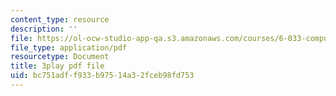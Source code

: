 ```yaml
---
content_type: resource
description: ''
file: https://ol-ocw-studio-app-qa.s3.amazonaws.com/courses/6-033-computer-system-engineering-spring-2018/bc751adff933b97514a32fceb98fd753_r2_-2KW76ec.pdf
file_type: application/pdf
resourcetype: Document
title: 3play pdf file
uid: bc751adf-f933-b975-14a3-2fceb98fd753
---
```

